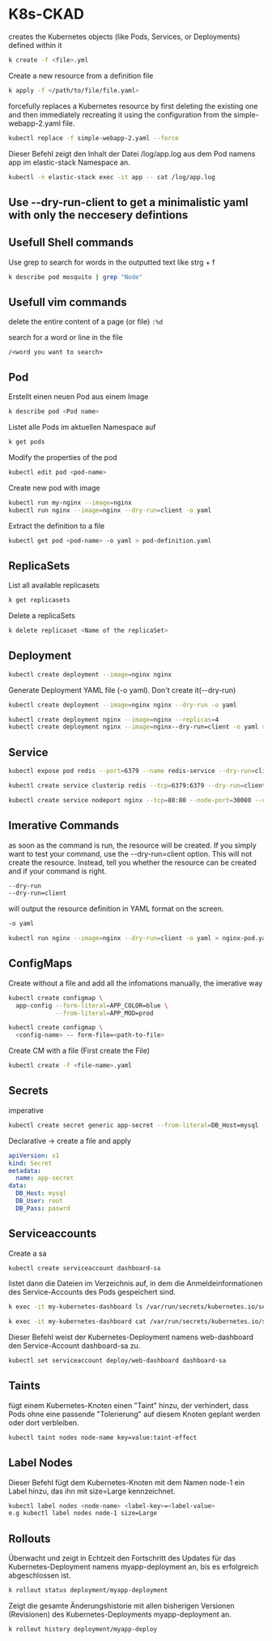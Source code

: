 # K8s-CKAD
creates the Kubernetes objects (like Pods, Services, or Deployments) defined within it
```Bash
k create -f <file>.yml
```
Create a new resource from a definition file
```Bash
k apply -f </path/to/file/file.yaml>
```
forcefully replaces a Kubernetes resource by first deleting the existing one and then immediately recreating it using the configuration from the simple-webapp-2.yaml file.
```Bash
kubectl replace -f simple-webapp-2.yaml --force
```
Dieser Befehl zeigt den Inhalt der Datei /log/app.log aus dem Pod namens app im elastic-stack Namespace an.
```Bash
kubectl -n elastic-stack exec -it app -- cat /log/app.log
```
## Use --dry-run-client to get a minimalistic yaml with only the neccesery defintions

## Usefull Shell commands
Use grep to search for words in the outputted text like strg + f
```Bash
k describe pod mosquito | grep "Node"
```
## Usefull vim commands
delete the entire content of a page (or file)
`:%d`

search for a word or line in the file
```vim
/<word you want to search>
```

## Pod
Erstellt einen neuen Pod aus einem Image
```Bash
k describe pod <Pod name>
```
Listet alle Pods im aktuellen Namespace auf
```Bash 
k get pods
```
Modify the properties of the pod
```Bash
kubectl edit pod <pod-name>
```
Create new pod with image
```Bash
kubectl run my-nginx --image=nginx
kubectl run nginx --image=nginx --dry-run=client -o yaml
```
Extract the definition to a file
```Bash
kubectl get pod <pod-name> -o yaml > pod-definition.yaml
```
## ReplicaSets
List all available replicasets
```Bash
k get replicasets
```
Delete a replicaSets
```Bash
k delete replicaset <Name of the replicaSet>
```
## Deployment

```Bash
kubectl create deployment --image=nginx nginx
```
Generate Deployment YAML file (-o yaml). Don't create it(--dry-run)
```Bash
kubectl create deployment --image=nginx nginx --dry-run -o yaml
```
```Bash
kubectl create deployment nginx --image=nginx --replicas=4
kubectl create deployment nginx --image=nginx--dry-run=client -o yaml > nginx-deployment.yaml
```
## Service
```Bash
kubectl expose pod redis --port=6379 --name redis-service --dry-run=client -o yaml
```
```Bash
kubectl create service clusterip redis --tcp=6379:6379 --dry-run=client -o yaml
```
```Bash
kubectl create service nodeport nginx --tcp=80:80 --node-port=30080 --dry-run=client -o yaml
```

## Imerative Commands
as soon as the command is run, the resource will be created. If you simply want to test your command, use the --dry-run=client option. This will not create the resource. Instead, tell you whether the resource can be created and if your command is right.
```Bash
--dry-run
--dry-run=client
```
will output the resource definition in YAML format on the screen.
```Bash
-o yaml
```
```Bash
kubectl run nginx --image=nginx --dry-run=client -o yaml > nginx-pod.yaml
```
## ConfigMaps
Create without a file and add all the infomations manually, the imerative way
```Bash
kubectl create configmap \
  app-config --form-literal=APP_COLOR=blue \
             --from-literal=APP_MOD=prod
```
```Bash
kubectl create configmap \
  <config-name> -- form-file=<path-to-file>
```
Create CM with a file (First create the File)
```Bash
kubectl create -f <file-name>.yaml
```
## Secrets
imperative
```Bash
kubectl create secret generic app-secret --from-literal=DB_Host=mysql --from-literal=DB_User=root --from-literal=DB_Pass=mpaswrd
```
Declarative -> create a file and apply
```yaml
apiVersion: v1
kind: Secret
metadata:
  name: app-secret
data:
  DB_Host: mysql
  DB_User: root
  DB_Pass: paswrd 
```
## Serviceaccounts
Create a sa
```Bash
kubectl create serviceaccount dashboard-sa
```
 listet dann die Dateien im Verzeichnis auf, in dem die Anmeldeinformationen des Service-Accounts des Pods gespeichert sind.
```Bash
k exec -it my-kubernetes-dashboard ls /var/run/secrets/kubernetes.io/serviceaccount
```
```Bash
k exec -it my-kubernetes-dashboard cat /var/run/secrets/kubernetes.io/serviceaccount
```
Dieser Befehl weist der Kubernetes-Deployment namens web-dashboard den Service-Account dashboard-sa zu.
```Bash
kubectl set serviceaccount deploy/web-dashboard dashboard-sa
```
## Taints
fügt einem Kubernetes-Knoten einen "Taint" hinzu, der verhindert, dass Pods ohne eine passende "Tolerierung" auf diesem Knoten geplant werden oder dort verbleiben.
```Bash
kubectl taint nodes node-name key=value:taint-effect
```
## Label Nodes
Dieser Befehl fügt dem Kubernetes-Knoten mit dem Namen node-1 ein Label hinzu, das ihn mit size=Large kennzeichnet.
```Bash
kubectl label nodes <node-name> <label-key>=<label-value>
e.g kubectl label nodes node-1 size=Large
```

## Rollouts
Überwacht und zeigt in Echtzeit den Fortschritt des Updates für das Kubernetes-Deployment namens myapp-deployment an, bis es erfolgreich abgeschlossen ist.
```Bash
k rollout status deployment/myapp-deployment
```

Zeigt die gesamte Änderungshistorie mit allen bisherigen Versionen (Revisionen) des Kubernetes-Deployments myapp-deployment an.
```Bash
k rollout history deployment/myapp-deploy
```




